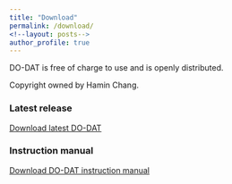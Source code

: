 ```yaml
---
title: "Download"
permalink: /download/
<!--layout: posts-->
author_profile: true
---
```

DO-DAT is free of charge to use and is openly distributed.

Copyright owned by Hamin Chang.

### Latest release
[Download latest DO-DAT](https://post.cdsl.kr/)

### Instruction manual
[Download DO-DAT instruction manual](https://post.cdsl.kr)
